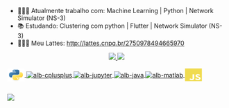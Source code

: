 - 👨🏻‍💻 Atualmente trabalho com: Machine Learning | Python | Network Simulator (NS-3)
- 📚 Estudando: Clustering com python | Flutter | Network Simulator (NS-3)
- 👨🏻‍🎓 Meu Lattes: http://lattes.cnpq.br/2750978494665970

<div align="center">
  <a href="https://github.com/albert-santos">
  <img height="180em" src="https://github-readme-stats.vercel.app/api?username=albert-santos&show_icons=true&theme=dark&include_all_commits=true&count_private=true"/>
  <img height="180em" src="https://github-readme-stats.vercel.app/api/top-langs/?username=albert-santos&layout=compact&langs_count=7&theme=dark"/>
</div>
  
<div style="display: inline_block"><br>
  <img align="center" alt="alb-Python" height="30" width="40" src="https://raw.githubusercontent.com/devicons/devicon/master/icons/python/python-original.svg">
  <img align="center" alt="alb-cplusplus" height="30" width="40" src="https://cdn.jsdelivr.net/gh/devicons/devicon/icons/cplusplus/cplusplus-original.svg">
  <img align="center" alt="alb-jupyter" height="30" width="40" src="https://cdn.jsdelivr.net/gh/devicons/devicon/icons/jupyter/jupyter-original.svg">
  <img align="center" alt="alb-java" height="30" width="40" src="https://cdn.jsdelivr.net/gh/devicons/devicon/icons/java/java-original.svg">
  <img align="center" alt="alb-matlab" height="30" width="40" src="https://cdn.jsdelivr.net/gh/devicons/devicon/icons/matlab/matlab-original.svg">
  <img align="center" alt="alb-Js" height="30" width="40" src="https://raw.githubusercontent.com/devicons/devicon/master/icons/javascript/javascript-plain.svg">
</div>

##
  
<div>
  <a href="https://www.linkedin.com/in/albert-ecds" target="_blank"><img src="https://img.shields.io/badge/-LinkedIn-%230077B5?style=for-the-badge&logo=linkedin&logoColor=white" target="_blank"></a>
</div>

